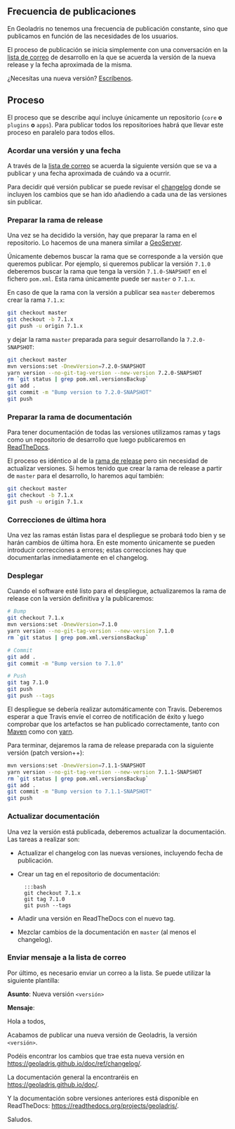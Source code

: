 ## Frecuencia de publicaciones

En Geoladris no tenemos una frecuencia de publicación constante, sino que publicamos en función de las necesidades de los usuarios.

El proceso de publicación se inicia simplemente con una conversación en la [lista de correo](contribute.md#lista-de-correo) de desarrollo en la que se acuerda la versión de la nueva release y la fecha aproximada de la misma.

¿Necesítas una nueva versión? [Escríbenos](contribute.md#lista-de-correo).

## Proceso

El proceso que se describe aquí incluye únicamente un repositorio (`core` **o** `plugins` **o** `apps`). Para publicar todos los repositorioes habrá que llevar este proceso en paralelo para todos ellos.

### Acordar una versión y una fecha

A través de la [lista de correo](contribute.md#lista-de-correo) se acuerda la siguiente versión que se va a publicar y una fecha aproximada de cuándo va a ocurrir.

Para decidir qué versión publicar se puede revisar el [changelog](../ref/changelog.md) donde se incluyen los cambios que se han ido añadiendo a cada una de las versiones sin publicar.

### Preparar la rama de release

Una vez se ha decidido la versión, hay que preparar la rama en el repositorio. Lo hacemos de una manera similar a [GeoServer](http://docs.geoserver.org/stable/en/developer/release-guide/index.html#if-you-are-cutting-the-first-rc-of-a-series-create-the-stable-branch).

Únicamente debemos buscar la rama que se corresponde a la versión que queremos publicar. Por ejemplo, si queremos publicar la versión `7.1.0` deberemos buscar la rama que tenga la versión `7.1.0-SNAPSHOT` en el fichero `pom.xml`. Esta rama únicamente puede ser `master` o `7.1.x`.

En caso de que la rama con la versión a publicar sea `master` deberemos crear la rama `7.1.x`:

```bash
git checkout master
git checkout -b 7.1.x
git push -u origin 7.1.x
```

y dejar la rama `master` preparada para seguir desarrollando la `7.2.0-SNAPSHOT`:

```bash
git checkout master
mvn versions:set -DnewVersion=7.2.0-SNAPSHOT
yarn version --no-git-tag-version --new-version 7.2.0-SNAPSHOT
rm `git status | grep pom.xml.versionsBackup`
git add .
git commit -m "Bump version to 7.2.0-SNAPSHOT"
git push
```

### Preparar la rama de documentación

Para tener documentación de todas las versiones utilizamos ramas y tags como un repositorio de desarrollo que luego publicaremos en [ReadTheDocs](https://readthedocs.org/projects/geoladris/).

El proceso es idéntico al de la [rama de release](#preparar-la-rama-de-release) pero sin necesidad de actualizar versiones. Si hemos tenido que crear la rama de release a partir de `master` para el desarrollo, lo haremos aquí también:

```bash
git checkout master
git checkout -b 7.1.x
git push -u origin 7.1.x
```

### Correcciones de última hora

Una vez las ramas están listas para el despliegue se probará todo bien y se harán cambios de última hora. En este momento únicamente se pueden introducir correcciones a errores; estas correcciones hay que documentarlas inmediatamente en el changelog.

### Desplegar

Cuando el software esté listo para el despliegue, actualizaremos la rama de release con la versión definitiva y la publicaremos:

```bash
# Bump
git checkout 7.1.x
mvn versions:set -DnewVersion=7.1.0
yarn version --no-git-tag-version --new-version 7.1.0
rm `git status | grep pom.xml.versionsBackup`

# Commit
git add .
git commit -m "Bump version to 7.1.0"

# Push
git tag 7.1.0
git push
git push --tags
```

El despliegue se debería realizar automáticamente con Travis. Deberemos esperar a que Travis envíe el correo de notificación de éxito y luego comprobar que los artefactos se han publicado correctamente, tanto con [Maven](nullisland.geomati.co:8082/repository/releases/org/geoladris) como con [yarn](https://www.npmjs.com/search?q=geoladris).

Para terminar, dejaremos la rama de release preparada con la siguiente versión (patch version++):

```bash
mvn versions:set -DnewVersion=7.1.1-SNAPSHOT
yarn version --no-git-tag-version --new-version 7.1.1-SNAPSHOT
rm `git status | grep pom.xml.versionsBackup`
git add .
git commit -m "Bump version to 7.1.1-SNAPSHOT"
git push
```

### Actualizar documentación

Una vez la versión está publicada, deberemos actualizar la documentación. Las tareas a realizar son:

* Actualizar el changelog con las nuevas versiones, incluyendo fecha de publicación.

* Crear un tag en el repositorio de documentación:

        :::bash
        git checkout 7.1.x
        git tag 7.1.0
        git push --tags


* Añadir una versión en ReadTheDocs con el nuevo tag.

* Mezclar cambios de la documentación en `master` (al menos el changelog).

### Enviar mensaje a la lista de correo

Por último, es necesario enviar un correo a la lista. Se puede utilizar la siguiente plantilla:

**Asunto**: Nueva versión `<versión>`

**Mensaje**:

Hola a todos,

Acabamos de publicar una nueva versión de Geoladris, la versión `<versión>`.

Podéis encontrar los cambios que trae esta nueva versión en https://geoladris.github.io/doc/ref/changelog/.

La documentación general la encontraréis en https://geoladris.github.io/doc/.

Y la documentación sobre versiones anteriores está disponible en ReadTheDocs: https://readthedocs.org/projects/geoladris/.

Saludos.
